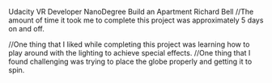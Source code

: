Udacity VR Developer NanoDegree
Build an Apartment
Richard Bell
//The amount of time it took me to complete this project was approximately 5 days on and off.

//One thing that I liked while completing this project was learning how to play around with the lighting to achieve special effects.
//One thing that I found challenging was trying to place the globe properly and getting it to spin.
